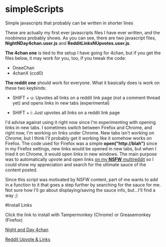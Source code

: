# simpleScripts
Simple javascripts that probably can be written in shorter lines

These are actually my first ever javascripts files I have ever written, and the noobiness probably shows.
As you can see, there are two javascript files, <b>NightNDay4chan.user.js</b> and <b>RedditLinksNUpvotes.user.js</b>.

<b>The 4chan one</b> is tied to the setup I have going for 4chan, but if you get the files below, it may work for you, too,
if you tweak the code:

- OneeChan 
- 4chanX (ccd0)

<b>The reddit one</b> should work for everyone. What it basically does is work on these two keybinds: 

- SHIFT + u: Upvotes all links on a reddit link page (not a comment thread yet) and opens links in new tabs (experimental)

- SHIFT + i: Just upvotes all links on a reddit link page

I'd advise against using it right now since I'm experimenting with opening links in
new tabs. I sometimes switch between Firefox and Chrome, and right now, I'm working on links under Chrome. New tabs isn't working
on Chrome, but I think I'll probably get it working like it somehow works on Firefox. The code used for Firefox was a simple 
<b>open("http://blah")</b> since in my Firefox settings, new links would be opened in new tabs, but when I tried it on Chrome,
it would open links in new windows. The main purpose was to automatically upvote and open links 
<a href="https://www.reddit.com/user/Sn1pe/m/nsfwheaven">on my <b>NSFW</b> multireddit</a> so I could show my appreciation and search
for the ultimate sauce of the content posted. 

Since this script was motivated by NSFW content, part of me wants to add in a function to it that goes a step further by searching 
for the sauce for me. Not sure how I'll go about displaying/saving the sauce info, but...I'll find a way ;)

#Install Links

Click the link to install with Tampermonkey (Chrome) or Greasemonkey (Firefox)

<a href="https://github.com/Pythonplusplus/simpleScripts/blob/master/NightNDay4chan.user.js">Night and Day 4chan</a>

<a href="https://github.com/Pythonplusplus/simpleScripts/blob/master/RedditUpvotesNLinks.user.js">Reddit Upvote & Links</a>
